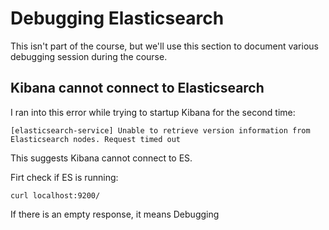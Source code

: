 # Debugging Elasticsearch

This isn't part of the course, but we'll use this section to document various debugging session during the course.

## Kibana cannot connect to Elasticsearch

I ran into this error while trying to startup Kibana for the second time:

```console
[elasticsearch-service] Unable to retrieve version information from Elasticsearch nodes. Request timed out
```

This suggests Kibana cannot connect to ES.

Firt check if ES is running:

```console
curl localhost:9200/
```

If there is an empty response, it means Debugging
